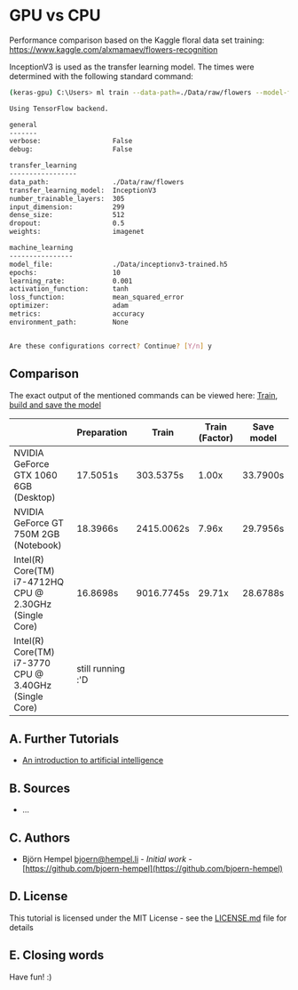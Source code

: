 # GPU vs CPU

Performance comparison based on the Kaggle floral data set training: https://www.kaggle.com/alxmamaev/flowers-recognition

InceptionV3 is used as the transfer learning model. The times were determined with the following standard command:

```bash
(keras-gpu) C:\Users> ml train --data-path=./Data/raw/flowers --model-file=./Data/inceptionv3-trained.h5

Using TensorFlow backend.

general
-------
verbose:                  False
debug:                    False

transfer_learning
-----------------
data_path:                ./Data/raw/flowers
transfer_learning_model:  InceptionV3
number_trainable_layers:  305
input_dimension:          299
dense_size:               512
dropout:                  0.5
weights:                  imagenet

machine_learning
----------------
model_file:               ./Data/inceptionv3-trained.h5
epochs:                   10
learning_rate:            0.001
activation_function:      tanh
loss_function:            mean_squared_error
optimizer:                adam
metrics:                  accuracy
environment_path:         None


Are these configurations correct? Continue? [Y/n] y
```

## Comparison

The exact output of the mentioned commands can be viewed here: [Train, build and save the model](/markdown/image-classifier/train-build-save.md)

|                                                         | Preparation | Train       | Train (Factor) | Save model |
|---------------------------------------------------------|-------------|-------------|----------------|------------|
| NVIDIA GeForce GTX 1060 6GB (Desktop)                   | 17.5051s    | 303.5375s   |  1.00x         | 33.7900s   |
| NVIDIA GeForce GT 750M 2GB (Notebook)                   | 18.3966s    | 2415.0062s  |  7.96x         | 29.7956s   |
| Intel(R) Core(TM) i7-4712HQ CPU @ 2.30GHz (Single Core) | 16.8698s    | 9016.7745s  | 29.71x         | 28.6788s   |
| Intel(R) Core(TM) i7-3770 CPU @ 3.40GHz (Single Core)   | still running :'D |             |                |            |

## A. Further Tutorials

* [An introduction to artificial intelligence](https://github.com/friends-of-ai/an-introduction-to-artificial-intelligence)

## B. Sources

* ...

## C. Authors

* Björn Hempel <bjoern@hempel.li> - _Initial work_ - [https://github.com/bjoern-hempel](https://github.com/bjoern-hempel)

## D. License

This tutorial is licensed under the MIT License - see the [LICENSE.md](/LICENSE.md) file for details

## E. Closing words

Have fun! :)

